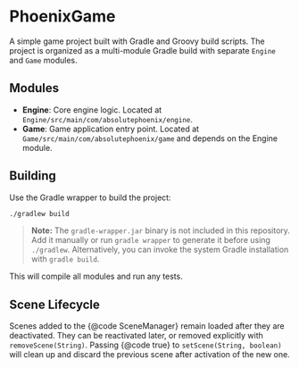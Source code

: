 # PhoenixGame

A simple game project built with Gradle and Groovy build scripts. The project is organized as a multi-module Gradle build with separate `Engine` and `Game` modules.

## Modules

- **Engine**: Core engine logic. Located at `Engine/src/main/com/absolutephoenix/engine`.
- **Game**: Game application entry point. Located at `Game/src/main/com/absolutephoenix/game` and depends on the Engine module.

## Building

Use the Gradle wrapper to build the project:

```bash
./gradlew build
```

> **Note:** The `gradle-wrapper.jar` binary is not included in this repository. Add it manually or run `gradle wrapper` to generate it before using `./gradlew`. Alternatively, you can invoke the system Gradle installation with `gradle build`.

This will compile all modules and run any tests.

## Scene Lifecycle

Scenes added to the {@code SceneManager} remain loaded after they are
deactivated. They can be reactivated later, or removed explicitly with
`removeScene(String)`. Passing {@code true} to `setScene(String, boolean)`
will clean up and discard the previous scene after activation of the new one.
